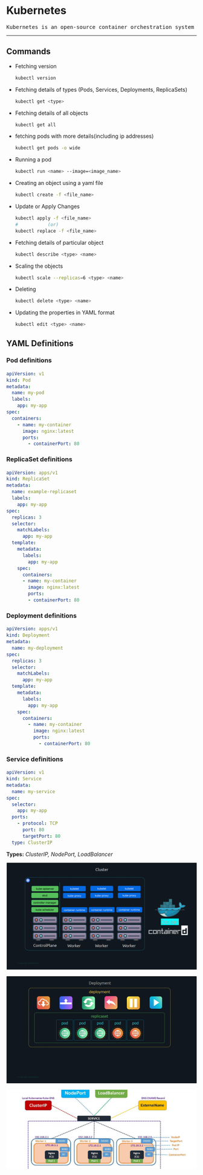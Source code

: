 # Kubernetes

<pre>Kubernetes is an open-source container orchestration system for automating software deployment, scaling, and management.</pre>

------

## Commands

+ Fetching version

    ```bash
    kubectl version
    ```

+ Fetching details of types (Pods, Services, Deployments, ReplicaSets)

    ```bash
    kubectl get <type>
    ```

+ Fetching details of all objects

    ```bash
    kubectl get all
    ```

+ fetching pods with more details(including ip addresses)

  ```bash
  kubectl get pods -o wide
  ```

+ Running a pod

    ```bash
    kubectl run <name> --image=<image_name>
    ```

+ Creating an object using a yaml file

    ```bash
    kubectl create -f <file_name>
    ```

+ Update or Apply Changes

    ```bash
    kubectl apply -f <file_name>
    #           (or)
    kubectl replace -f <file_name>
    ```

+ Fetching details of particular object

    ```bash
    kubectl describe <type> <name>
    ```

+ Scaling the objects

    ```bash
    kubectl scale --replicas=6 <type> <name>
    ```

+ Deleting

    ```bash
    kubectl delete <type> <name>
    ```

+ Updating the properties in YAML format

    ```bash
    kubectl edit <type> <name>
    ```

## YAML Definitions

### Pod definitions

```yaml
apiVersion: v1
kind: Pod
metadata:
  name: my-pod
  labels:
    app: my-app
spec:
  containers:
    - name: my-container
      image: nginx:latest
      ports:
        - containerPort: 80

```

### ReplicaSet definitions

```yaml
apiVersion: apps/v1
kind: ReplicaSet
metadata:
  name: example-replicaset
  labels:
    app: my-app
spec:
  replicas: 3
  selector:
    matchLabels:
      app: my-app
  template:
    metadata:
      labels:
        app: my-app
    spec:
      containers:
      - name: my-container
        image: nginx:latest
        ports:
        - containerPort: 80

```

### Deployment definitions

```yaml
apiVersion: apps/v1
kind: Deployment
metadata:
  name: my-deployment
spec:
  replicas: 3
  selector:
    matchLabels:
      app: my-app
  template:
    metadata:
      labels:
        app: my-app
    spec:
      containers:
        - name: my-container
          image: nginx:latest
          ports:
            - containerPort: 80

```

### Service definitions

```yaml
apiVersion: v1
kind: Service
metadata:
  name: my-service
spec:
  selector:
    app: my-app
  ports:
    - protocol: TCP
      port: 80
      targetPort: 80
  type: ClusterIP

```

**Types:** *ClusterIP, NodePort, LoadBalancer*

![](./architecture.png)

![](./structure.png)

![](./services.webp)
